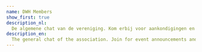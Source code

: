 ```yaml
---
name: DWH Members
show_first: true
description_nl:
  De algemene chat van de vereniging. Kom erbij voor aankondigingen en leuke gesprekken. Deze chat is ietsje minder druk en meer gericht op alle leeftijden dan de Outsite chat.
description_en:
  The general chat of the association. Join for event announcements and fun conversations. Slightly less busy and aimed more at older members than the Outsite chat.
---
```

